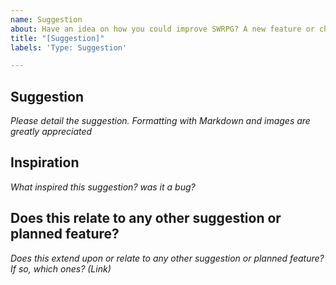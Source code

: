 ```yaml
---
name: Suggestion
about: Have an idea on how you could improve SWRPG? A new feature or changes to an existing one? Let me know.
title: "[Suggestion]"
labels: 'Type: Suggestion'

---
```

## Suggestion
_Please detail the suggestion. Formatting with Markdown and images are greatly appreciated_

## Inspiration
_What inspired this suggestion? was it a bug?_

## Does this relate to any other suggestion or planned feature?
_Does this extend upon or relate to any other suggestion or planned feature? If so, which ones? (Link)_
